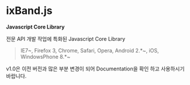 # ixBand.js
**Javascript Core Library**

전문 API 개발 작업에 특화된 Javascript Core Library
>IE7~, Firefox 3, Chrome, Safari, Opera, Android 2.*~, iOS, WindowsPhone 8.*~

v1.0은 이전 버전과 많은 부분 변경이 되어 Documentation을 확인 하고 사용하시기 바랍니다.